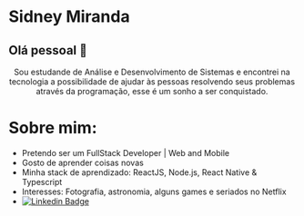 # Sidney Miranda

## Olá pessoal 👋

<div align="center"> Sou estudande de Análise e Desenvolvimento de Sistemas e encontrei na tecnologia a possibilidade de ajudar às pessoas
resolvendo seus problemas através da programação, esse é um sonho a ser conquistado.
</div>
  
# Sobre mim: 
  - Pretendo ser um FullStack Developer | Web and Mobile
  - Gosto de aprender coisas novas
  - Minha stack de aprendizado: ReactJS, Node.js, React Native & Typescript
  - Interesses: Fotografia, astronomia, alguns games e seriados no Netflix
  - [![Linkedin Badge](https://img.shields.io/badge/-SidneyMiranda-blue?style=flat-square&logo=Linkedin&logoColor=white&link=https://www.linkedin.com/in/sidney-miranda/)](https://www.linkedin.com/in/sidney-miranda/) 
 
